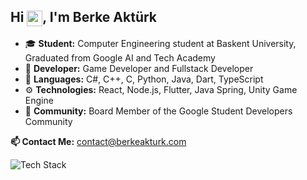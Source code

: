 ## Hi <img src="https://media.giphy.com/media/hvRJCLFzcasrR4ia7z/giphy.gif" width="25" height="25" style="display:inline; vertical-align:middle;" />, I'm **Berke Aktürk**

- 🎓 **Student:** Computer Engineering student at Baskent University, Graduated from Google AI and Tech Academy
- 💼 **Developer:** Game Developer and Fullstack Developer  
- 🚀 **Languages:** C#, C++, C, Python, Java, Dart, TypeScript  
- ⚙️ **Technologies:** React, Node.js, Flutter, Java Spring, Unity Game Engine  
- 👥 **Community:** Board Member of the Google Student Developers Community  

**📫 Contact Me:** [contact@berkeakturk.com](mailto:contact@berkeakturk.com)

![Tech Stack](https://skillicons.dev/icons?i=unity,cs,cpp,js,ts,react,java)
